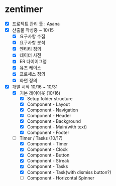 # zentimer

- [x] 프로젝트 관리 툴 : Asana
- [x] 산출물 작성중 ~ 10/15
  - [x] 요구사항 수집
  - [x] 요구사항 분석
  - [x] 엔티티 정의
  - [x] 데이터 사전
  - [x] ER 다이어그램
  - [x] 유즈 케이스
  - [x] 프로세스 정의
  - [x] 화면 정의
- [x] 개발 시작 10/16 ~ 10/31
  - [x] 기본 레이아웃 (10/16)
    - [x] Setup folder structure
    - [x] Component - Layout
    - [x] Component - Navigation
    - [x] Component - Header
    - [x] Component - Background
    - [x] Component - Main(with text)
    - [x] Component - Footer
  - [ ] Timer / Tasks (10/17)
    - [x] Component - Timer
    - [x] Component - Clock
    - [x] Component - Button
    - [x] Component - Streak
    - [x] Component - Tasks
    - [x] Component - Task(with dismiss button?)
    - [ ] Component - Horizontal Spinner